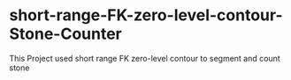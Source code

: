 # short-range-FK-zero-level-contour-Stone-Counter
This Project used short range FK zero-level contour to segment and count stone
